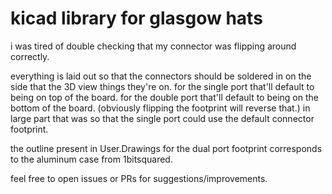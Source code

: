 # kicad library for glasgow hats

i was tired of double checking that my connector was flipping around
correctly.

everything is laid out so that the connectors should be soldered in
on the side that the 3D view things they're on. for the single port
that'll default to being on top of the board. for the double port
that'll default to being on the bottom of the board. (obviously flipping
the footprint will reverse that.) in large part that was so that
the single port could use the default connector footprint.

the outline present in User.Drawings for the dual port footprint
corresponds to the aluminum case from 1bitsquared.

feel free to open issues or PRs for suggestions/improvements.
